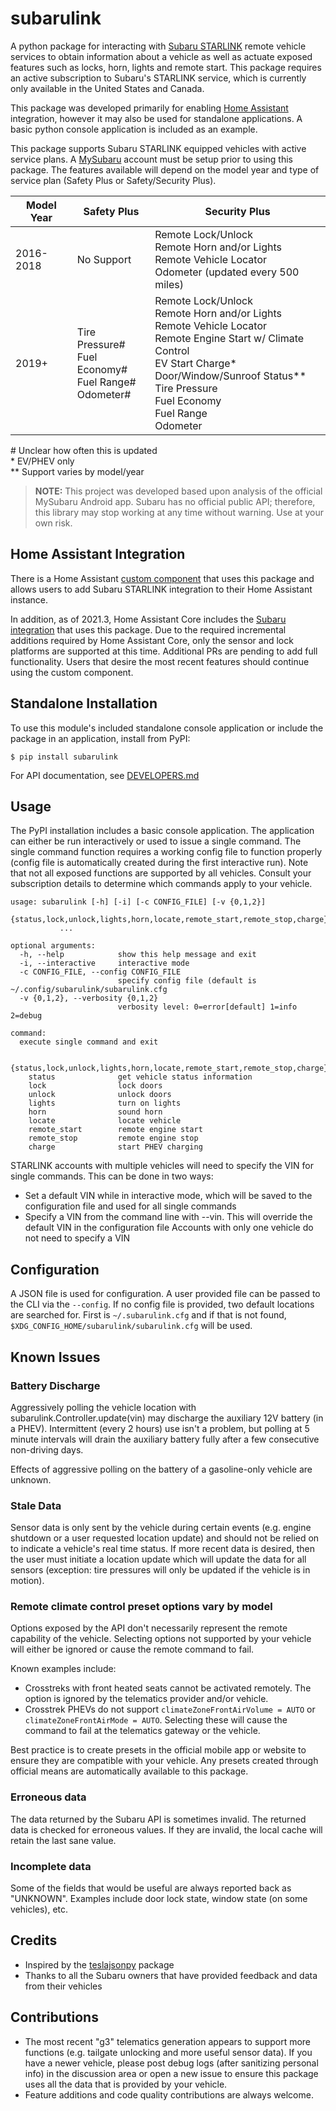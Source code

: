 # subarulink
A python package for interacting with [Subaru STARLINK](https://www.subaru.com/owners/starlink/safety-security.html) remote vehicle services to obtain information about a vehicle as well as actuate exposed features such as locks, horn, lights and remote start. This package requires an active subscription to Subaru's STARLINK service, which is currently only available in the United States and Canada. 

This package was developed primarily for enabling [Home Assistant](https://www.home-assistant.io/) integration, however it may also be used for standalone applications.  A basic python console application is included as an example.

This package supports Subaru STARLINK equipped vehicles with active service plans. A [MySubaru](https://www.mysubaru.com) account must be setup prior to using this package. The features available will depend on the model year and type of service plan (Safety Plus or Safety/Security Plus).


| Model Year   | Safety Plus | Security Plus |
|--------------|-------------|---------------|
| 2016-2018    |  No Support | Remote Lock/Unlock <br> Remote Horn and/or Lights <br> Remote Vehicle Locator <br> Odometer (updated every 500 miles) 
| 2019+        |  Tire Pressure# <br> Fuel Economy# <br> Fuel Range# <br> Odometer#     |Remote Lock/Unlock <br> Remote Horn and/or Lights <br> Remote Vehicle Locator <br> Remote Engine Start w/ Climate Control <br> EV Start Charge* <br> Door/Window/Sunroof Status** <br> Tire Pressure <br> Fuel Economy <br> Fuel Range <br> Odometer

\# Unclear how often this is updated <br>
\* EV/PHEV only <br>
\*\* Support varies by model/year

> **NOTE:**
> This project was developed based upon analysis of the official MySubaru Android app. Subaru has no official public API; therefore, this library may stop working at any time without warning.  Use at your own risk.


## Home Assistant Integration

There is a Home Assistant [custom component](https://github.com/G-Two/homeassistant-subaru) that uses this package and allows users to add Subaru STARLINK integration to their Home Assistant instance.

In addition, as of 2021.3, Home Assistant Core includes the [Subaru integration](https://www.home-assistant.io/integrations/subaru/) that uses this package. Due to the required incremental additions required by Home Assistant Core, only the sensor and lock platforms are supported at this time. Additional PRs are pending to add full functionality. Users that desire the most recent features should continue using the custom component.

## Standalone Installation
To use this module's included standalone console application or include the package in an application, install from PyPI:

    $ pip install subarulink

For API documentation, see [DEVELOPERS.md](DEVELOPERS.md)

## Usage
The PyPI installation includes a basic console application.  The application can either be run interactively or used to issue a single command.  The single command function requires a working config file to function properly (config file is automatically created during the first interactive run).  Note that not all exposed functions are supported by all vehicles. Consult your subscription details to determine which commands apply to your vehicle.

```
usage: subarulink [-h] [-i] [-c CONFIG_FILE] [-v {0,1,2}]
           {status,lock,unlock,lights,horn,locate,remote_start,remote_stop,charge}
           ...

optional arguments:
  -h, --help            show this help message and exit
  -i, --interactive     interactive mode
  -c CONFIG_FILE, --config CONFIG_FILE
                        specify config file (default is ~/.config/subarulink/subarulink.cfg
  -v {0,1,2}, --verbosity {0,1,2}
                        verbosity level: 0=error[default] 1=info 2=debug

command:
  execute single command and exit

  {status,lock,unlock,lights,horn,locate,remote_start,remote_stop,charge}
    status              get vehicle status information
    lock                lock doors
    unlock              unlock doors
    lights              turn on lights
    horn                sound horn
    locate              locate vehicle
    remote_start        remote engine start
    remote_stop         remote engine stop
    charge              start PHEV charging
```
STARLINK accounts with multiple vehicles will need to specify the VIN for single commands.  This can be done in two ways:
- Set a default VIN while in interactive mode, which will be saved to the configuration file and used for all single commands
- Specify a VIN from the command line with --vin.  This will override the default VIN in the configuration file
Accounts with only one vehicle do not need to specify a VIN

## Configuration
A JSON file is used for configuration. A user provided file can be passed to the CLI via the `--config`. If no config file is provided, two default locations are searched for. First is `~/.subarulink.cfg` and if that is not found, `$XDG_CONFIG_HOME/subarulink/subarulink.cfg` will be used.

## Known Issues
### Battery Discharge
Aggressively polling the vehicle location with subarulink.Controller.update(vin) may discharge the auxiliary 12V battery (in a PHEV).  Intermittent (every 2 hours) use isn't a problem, but polling at 5 minute intervals will drain the auxiliary battery fully after a few consecutive non-driving days.

Effects of aggressive polling on the battery of a gasoline-only vehicle are unknown.

### Stale Data
Sensor data is only sent by the vehicle during certain events (e.g. engine shutdown or a user requested location update) and should not be relied on to indicate a vehicle's real time status. If more recent data is desired, then the user must initiate a location update which will update the data for all sensors (exception: tire pressures will only be updated if the vehicle is in motion).

### Remote climate control preset options vary by model
Options exposed by the API don't necessarily represent the remote capability of the vehicle. Selecting options not supported by your vehicle will either be ignored or cause the remote command to fail. 

Known examples include:
- Crosstreks with front heated seats cannot be activated remotely. The option is ignored by the telematics provider and/or vehicle.
- Crosstrek PHEVs do not support `climateZoneFrontAirVolume = AUTO` or `climateZoneFrontAirMode = AUTO`. Selecting these will cause the command to fail at the telematics gateway or the vehicle.

Best practice is to create presets in the official mobile app or website to ensure they are compatible with your vehicle. Any presets created through official means are automatically available to this package.

### Erroneous data
The data returned by the Subaru API is sometimes invalid. The returned data is checked for erroneous values.  If they are invalid, the local cache will retain the last sane value.

### Incomplete data
Some of the fields that would be useful are always reported back as "UNKNOWN".  Examples include door lock state, window state (on some vehicles), etc.

## Credits
- Inspired by the [teslajsonpy](https://github.com/zabuldon/teslajsonpy) package
- Thanks to all the Subaru owners that have provided feedback and data from their vehicles

## Contributions
- The most recent "g3" telematics generation appears to support more functions (e.g. tailgate unlocking and more useful sensor data). If you have a newer vehicle, please post debug logs (after sanitizing personal info) in the discussion area or open a new issue to ensure this package uses all the data that is provided by your vehicle.
- Feature additions and code quality contributions are always welcome.